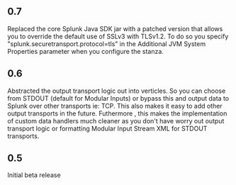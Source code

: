 0.7
-----
Replaced the core Splunk Java SDK jar with a patched version that allows you to override the default use of SSLv3 with TLSv1.2.
To do so you specify "splunk.securetransport.protocol=tls" in the Additional JVM System Properties parameter when you configure the stanza.

0.6
-----
Abstracted the output transport logic out into verticles.
So you can choose from STDOUT (default for Modular Inputs) or bypass this and output
data to Splunk over other transports ie: TCP.
This also makes it easy to add other output transports  in the future.
Futhermore , this makes the implementation of custom data handlers much cleaner as you don't have
worry out output transport logic or formatting Modular Input Stream XML for STDOUT transports. 

0.5
-----
Initial beta release
